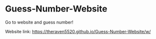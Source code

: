 # Guess-Number-Website

Go to website and guess number!

Website link: https://theraven5520.github.io/Guess-Number-Website/w/
